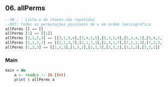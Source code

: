 ## 06. allPerms
```hs
--IN : : Lista u de chaves não repetidas
--OUT: Todas as permutações possíveis de u em ordem lexicográfica
allPerms [] == []
allPerms [1] == [[1]]
allPerms [3,1,5,4] == [[3,1,5,4],[3,4,1,5],[5,3,1,4],[5,3,4,1],[5,4,1,3],[5,4,3,1]]
allPerms [2,1,3,7] == [[2,1,3,7],[2,1,7,3],[2,3,1,7],[7,2,1,3],[7,2,3,1],[7,3,1,2],[7,3,2,1]]
allPerms [1,2,3] == [[1,2,3],[1,3,2],[2,1,3],[2,3,1],[3,1,2],[3,2,1]]
```


<!--MAIN_BEGIN-->
### Main
```hs
main = do
    a <- readLn :: IO [Int]
    print $ allPerms a

```
<!--MAIN_END-->
